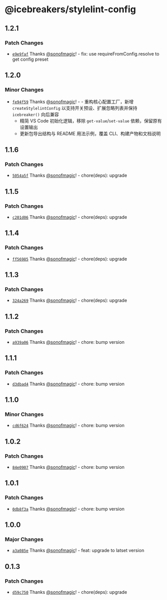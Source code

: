 # @icebreakers/stylelint-config

## 1.2.1

### Patch Changes

- [`e9e9faf`](https://github.com/sonofmagic/eslint-config/commit/e9e9faf3c55e368d61330da5d1251758f9bb0f62) Thanks [@sonofmagic](https://github.com/sonofmagic)! - fix: use requireFromConfig.resolve to get config preset

## 1.2.0

### Minor Changes

- [`fe94f59`](https://github.com/sonofmagic/eslint-config/commit/fe94f591a991b38845c1122693ba9e88f610cce9) Thanks [@sonofmagic](https://github.com/sonofmagic)! - - 重构核心配置工厂，新增 `createStylelintConfig` 以支持开关预设、扩展忽略列表并保持 `icebreaker()` 向后兼容
  - 精简 VS Code 初始化逻辑，移除 `get-value`/`set-value` 依赖，保留原有设置输出
  - 更新包导出结构与 README 用法示例，覆盖 CLI、构建产物和文档说明

## 1.1.6

### Patch Changes

- [`5054a5f`](https://github.com/sonofmagic/eslint-config/commit/5054a5fddcffcfa2c3961bdefb5f0f68d4050077) Thanks [@sonofmagic](https://github.com/sonofmagic)! - chore(deps): upgrade

## 1.1.5

### Patch Changes

- [`c201d06`](https://github.com/sonofmagic/eslint-config/commit/c201d06b9e4d001c083f71c7b3819b61219a106c) Thanks [@sonofmagic](https://github.com/sonofmagic)! - chore(deps): upgrade

## 1.1.4

### Patch Changes

- [`ff56985`](https://github.com/sonofmagic/eslint-config/commit/ff5698537710eb3faedbdf6902d47b50f8243cd0) Thanks [@sonofmagic](https://github.com/sonofmagic)! - chore(deps): upgrade

## 1.1.3

### Patch Changes

- [`324a269`](https://github.com/sonofmagic/eslint-config/commit/324a269f66aba1a8c3a6243a8d77900792508ba8) Thanks [@sonofmagic](https://github.com/sonofmagic)! - chore(deps): upgrade

## 1.1.2

### Patch Changes

- [`a939a06`](https://github.com/sonofmagic/eslint-config/commit/a939a06c16c831fe56f1ebf46da6421e6ab56ba1) Thanks [@sonofmagic](https://github.com/sonofmagic)! - chore: bump version

## 1.1.1

### Patch Changes

- [`d3dbad4`](https://github.com/sonofmagic/eslint-config/commit/d3dbad46db6d3a2a8db252072917dda32aeeef8d) Thanks [@sonofmagic](https://github.com/sonofmagic)! - chore: bump version

## 1.1.0

### Minor Changes

- [`cd6f624`](https://github.com/sonofmagic/eslint-config/commit/cd6f624b3ab5c572b8147e8332cfd3786e5a74f2) Thanks [@sonofmagic](https://github.com/sonofmagic)! - chore: bump version

## 1.0.2

### Patch Changes

- [`84e0907`](https://github.com/sonofmagic/eslint-config/commit/84e0907133d66e497e949276c0c8a65f998feaad) Thanks [@sonofmagic](https://github.com/sonofmagic)! - chore: bump version

## 1.0.1

### Patch Changes

- [`0db8f3a`](https://github.com/sonofmagic/eslint-config/commit/0db8f3a871ca7efb797ce6dfdf532aef41ff8776) Thanks [@sonofmagic](https://github.com/sonofmagic)! - chore: bump version

## 1.0.0

### Major Changes

- [`a3a085e`](https://github.com/sonofmagic/eslint-config/commit/a3a085e041267b66e6705d9f982bca213df90da4) Thanks [@sonofmagic](https://github.com/sonofmagic)! - feat: upgrade to latset version

## 0.1.3

### Patch Changes

- [`d59c750`](https://github.com/sonofmagic/eslint-config/commit/d59c75001bef52bbf4cfa3c8f128ca91f2b1b67d) Thanks [@sonofmagic](https://github.com/sonofmagic)! - chore(deps): upgrade
